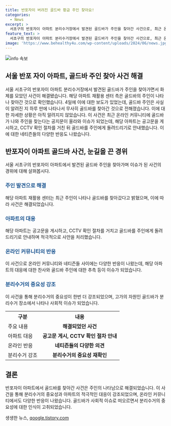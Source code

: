 ```yaml
---
title: 반포자이 버려진 골드바 황금 주인 찾아요!
categories:
  - News
excerpt: >
  서초구의 반포자이 아파트 분리수거장에서 발견된 골드바가 주인을 찾아간 사건으로, 최근 온라인 커뮤니티에도 소개되며 이목을 끌었다. 분실 주인은 1일만에 나타나 골드바를 찾아갔지만, 상세한 사정은 알려지지 않았다. 이에 대한 누리꾼들의 다양한 추측과 유쾌한 반응이 이어졌다. 골드바의 분실과 주인 찾기가 이른바 쓰레기 스릴러로 화제를 모으고 있다.
feature_text: >
  서초구의 반포자이 아파트 분리수거장에서 발견된 골드바가 주인을 찾아간 사건으로, 최근 온라인 커뮤니티에도 소개되며 이목을 끌었다. 분실 주인은 1일만에 나타나 골드바를 찾아갔지만, 상세한 사정은 알려지지 않았다. 이에 대한 누리꾼들의 다양한 추측과 유쾌한 반응이 이어졌다. 골드바의 분실과 주인 찾기가 이른바 쓰레기 스릴러로 화제를 모으고 있다.
image: 'https://www.behealthy4u.com/wp-content/uploads/2024/06/news.jpg'
---
```


<p><img src="https://www.behealthy4u.com/wp-content/uploads/2024/06/news.jpg" alt="info 속보" /></p>

<h2 data-ke-size="size26">서울 반포 자이 아파트, 골드바 주인 찾아 사건 해결</h2>

<p data-ke-size="size16">서울 서초구의 반포자이 아파트 분리수거장에서 발견된 골드바가 주인을 찾아가면서 화제를 모았던 사건이 해결됐습니다. 해당 아파트 재활용 센터 측은 골드바의 주인이 나타나 찾아간 것으로 확인했습니다. 4일에 이에 대한 보도가 있었는데, 골드바 주인은 사실이 알려진 지 하루 만에 나타나서 무사히 골드바를 찾아간 것으로 전해졌습니다. 이에 대한 자세한 상황은 아직 알려지지 않았습니다. 이 사건은 최근 온라인 커뮤니티에 골드바가 나와 주인을 찾는다는 공지문이 올라와 이슈가 되었는데, 해당 아파트는 공고문을 게시하고, CCTV 확인 절차를 거친 뒤 골드바를 주인에게 돌려드리기로 안내했습니다. 이에 대한 네티즌들의 다양한 반응도 나왔습니다.</p>

<h2 data-ke-size="size26">반포자이 아파트 골드바 사건, 눈길을 끈 경위</h2>

<p data-ke-size="size16">서울 서초구의 반포자이 아파트에서 발견된 골드바 주인을 찾아가며 이슈가 된 사건의 경위에 대해 살펴봅시다.</p>

<h3><b><span style="color: #1a5490;">주인 발견으로 해결</span></b></h3>

<p data-ke-size="size16">해당 아파트 재활용 센터는 최근 주인이 나타나 골드바를 찾아갔다고 밝혔으며, 이에 따라 사건은 해결되었습니다.</p>

<h3><b><span style="color: #1a5490;">아파트의 대응</span></b></h3>

<p data-ke-size="size16">해당 아파트는 공고문을 게시하고, CCTV 확인 절차를 거치고 골드바를 주인에게 돌려드리기로 안내하며 적극적으로 사안을 처리했습니다.</p>

<h3><b><span style="color: #1a5490;">온라인 커뮤니티의 반응</span></b></h3>

<p data-ke-size="size16">이 사건으로 온라인 커뮤니티와 네티즌들 사이에는 다양한 반응이 나왔는데, 해당 아파트의 대응에 대한 찬사와 골드바 주인에 대한 추측 등이 이슈가 되었습니다.</p>

<h3><b><span style="color: #1a5490;">분리수거의 중요성 강조</span></b></h3>

<p data-ke-size="size16">이 사건을 통해 분리수거의 중요성이 한번 더 강조되었으며, 고가의 자원인 골드바가 분리수거 장소에서 나타나 사회적 이슈가 되었습니다.</p>

<table>
  <tr>
    <th>구분</th>
    <th>내용</th>
  </tr>
  <tr>
    <td>주요 내용</td>
    <td style="text-align: center; height: 17px;"><b>해결되었던 사건</b></td>
  </tr>
  <tr>
    <td>아파트 대응</td>
    <td style="text-align: center; height: 17px;"><b>공고문 게시, CCTV 확인 절차 안내</b></td>
  </tr>
  <tr>
    <td>온라인 반응</td>
    <td style="text-align: center; height: 17px;"><b>네티즌들의 다양한 의견</b></td>
  </tr>
  <tr>
    <td>분리수거 강조</td>
    <td style="text-align: center; height: 17px;"><b>분리수거의 중요성 재확인</b></td>
  </tr>
</table>

<h2 data-ke-size="size26">결론</h2>

<p data-ke-size="size16">반포자이 아파트에서 골드바를 찾아간 사건은 주인의 나타남으로 해결되었습니다. 이 사건을 통해 분리수거의 중요성과 아파트의 적극적인 대응이 강조되었으며, 온라인 커뮤니티에서도 다양한 반응이 나왔습니다. 골드바가 사회적 이슈로 떠오르면서 분리수거의 중요성에 대한 인식이 고취되었습니다.</p>
생생한 뉴스, <a href="https://qoogle.tistory.com" rel="dofollow">qoogle.tistory.com</a>


